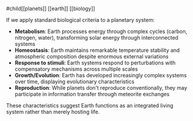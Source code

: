 #child[[planets]] [[earth]] [[biology]]

If we apply standard biological criteria to a planetary system:

- **Metabolism**: Earth processes energy through complex cycles (carbon, nitrogen, water), transforming solar energy through interconnected systems
- **Homeostasis**: Earth maintains remarkable temperature stability and atmospheric composition despite enormous external variations
- **Response to stimuli**: Earth systems respond to perturbations with compensatory mechanisms across multiple scales
- **Growth/Evolution**: Earth has developed increasingly complex systems over time, displaying evolutionary characteristics
- **Reproduction**: While planets don't reproduce conventionally, they may participate in information transfer through meteorite exchanges

These characteristics suggest Earth functions as an integrated living system rather than merely hosting life.
